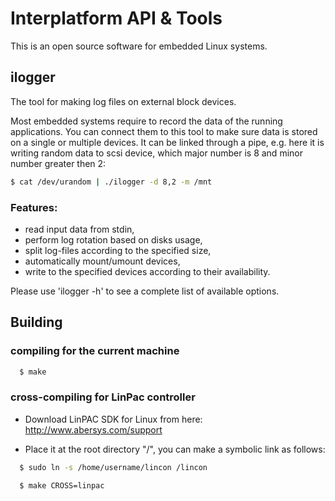 # Interplatform API & Tools

This is an open source software for embedded Linux systems.

## ilogger

The tool for making log files on external block devices.

Most embedded systems require to record the data of the running applications.
You can connect them to this tool to make sure data is stored on a single or
multiple devices. It can be linked through a pipe, e.g. here it is writing
random data to scsi device, which major number is 8 and minor number greater
then 2:

```sh
$ cat /dev/urandom | ./ilogger -d 8,2 -m /mnt
```

### Features:
 * read input data from stdin,
 * perform log rotation based on disks usage,
 * split log-files according to the specified size,
 * automatically mount/umount devices,
 * write to the specified devices according to their availability.

Please use 'ilogger -h' to see a complete list of available options.

## Building

### compiling for the current machine
```sh
  $ make
```

### cross-compiling for LinPac controller

* Download LinPAC SDK for Linux from here:
  http://www.abersys.com/support

* Place it at the root directory "/", you can make a symbolic link as follows:
```sh
  $ sudo ln -s /home/username/lincon /lincon
```

```sh
  $ make CROSS=linpac
```
